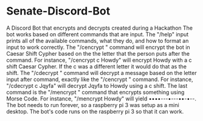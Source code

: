# Senate-Discord-Bot
A Discord Bot that encrypts and decrypts created during a Hackathon
The bot works based on different commands that are input. The "/help" input prints all of the available commands, what they do, and how to format an input to work correctly. The "/cencrypt " command will encrypt the bot in Caesar Shift Cypher based on the the letter that the person puts after the command. For instance, "/cencrypt c Howdy" will encrypt Howdy with a c shift Caesar Cypher. If the c was a different letter it would do that as the shift. The "/cdecrypt " command will decrypt a message based on the letter input after command, exactly like the "/cencrypt " command. For instance, "/cdecrypt c Jqyfa" will decrypt Jqyfa to Howdy using a c shift. The last command is the "/mencrypt " command that encrypts something using Morse Code. For instance, "/mencrypt Howdy" will yield ••••---•---••-•--. The bot needs to run forever, so a raspberry pi 3 was setup as a mini desktop. The bot's code runs on the raspberry pi 3 so that it can work.
